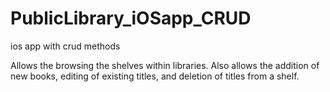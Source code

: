PublicLibrary_iOSapp_CRUD
=========================

ios app with crud methods

Allows the browsing the shelves within libraries.
Also allows the addition of new books, editing of existing titles, and deletion of titles from a shelf.
